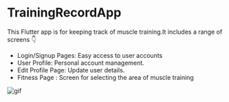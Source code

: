 # TrainingRecordApp

This Flutter app is for keeping track of muscle training.It includes a range of screens 👇

- Login/Signup Pages: Easy access to user accounts
- User Profile: Personal account management.
- Edit Profile Page: Update user details.
- Fitness Page : Screen for selecting the area of muscle training


![gif](https://github.com/boywithdv/training/blob/main/fitnessAppMovie.gif)

